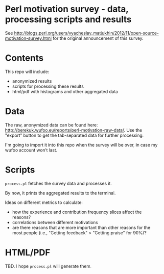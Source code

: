 # Perl motivation survey - data, processing scripts and results

See <http://blogs.perl.org/users/vyacheslav_matjukhin/2012/11/open-source-motivation-survey.html> for the original announcement of this survey.

# Contents

This repo will include:
* anonymized results
* scripts for processing these results
* html/pdf with histograms and other aggregated data

# Data

The raw, anonymized data can be found here: <http://berekuk.wufoo.eu/reports/perl-motivation-raw-data/>. Use the "export" button to get the tab-separated data for further processing.

I'm going to import it into this repo when the survey will be over, in case my wufoo account won't last.

# Scripts

`process.pl` fetches the survey data and processes it.

By now, it prints the aggregated results to the terminal.

Ideas on different metrics to calculate:
* how the experience and contribution frequency slices affect the reasons?
* correlations between different motivations
* are there reasons that are more important than other reasons for the most people (i.e., "Getting feedback" > "Getting praise" for 90%)?

# HTML/PDF

TBD. I hope `process.pl` will generate them.
